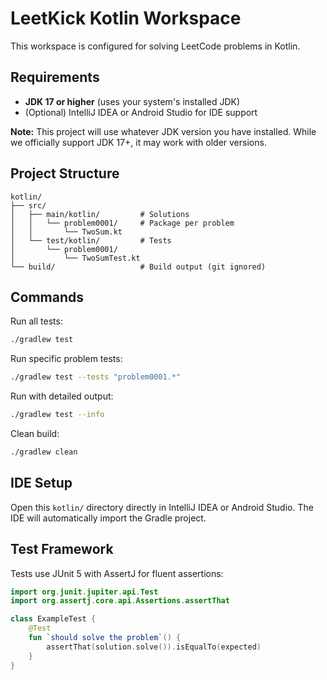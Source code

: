 # LeetKick Kotlin Workspace

This workspace is configured for solving LeetCode problems in Kotlin.

## Requirements

- **JDK 17 or higher** (uses your system's installed JDK)
- (Optional) IntelliJ IDEA or Android Studio for IDE support

**Note:** This project will use whatever JDK version you have installed. While we officially support JDK 17+, it may work with older versions.

## Project Structure

```
kotlin/
├── src/
│   ├── main/kotlin/         # Solutions
│   │   └── problem0001/     # Package per problem
│   │       └── TwoSum.kt
│   └── test/kotlin/         # Tests
│       └── problem0001/
│           └── TwoSumTest.kt
└── build/                   # Build output (git ignored)
```

## Commands

Run all tests:
```bash
./gradlew test
```

Run specific problem tests:
```bash
./gradlew test --tests "problem0001.*"
```

Run with detailed output:
```bash
./gradlew test --info
```

Clean build:
```bash
./gradlew clean
```

## IDE Setup

Open this `kotlin/` directory directly in IntelliJ IDEA or Android Studio. The IDE will automatically import the Gradle project.

## Test Framework

Tests use JUnit 5 with AssertJ for fluent assertions:

```kotlin
import org.junit.jupiter.api.Test
import org.assertj.core.api.Assertions.assertThat

class ExampleTest {
    @Test
    fun `should solve the problem`() {
        assertThat(solution.solve()).isEqualTo(expected)
    }
}
```